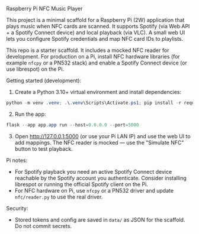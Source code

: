 Raspberry Pi NFC Music Player

This project is a minimal scaffold for a Raspberry Pi (2W) application that plays music when NFC cards are scanned. It supports Spotify (via Web API + a Spotify Connect device) and local playback (via VLC). A small web UI lets you configure Spotify credentials and map NFC card IDs to playlists.

This repo is a starter scaffold. It includes a mocked NFC reader for development. For production on a Pi, install NFC hardware libraries (for example `nfcpy` or a PN532 stack) and enable a Spotify Connect device (or use librespot) on the Pi.

Getting started (development):

1. Create a Python 3.10+ virtual environment and install dependencies:

```powershell
python -m venv .venv; .\.venv\Scripts\Activate.ps1; pip install -r requirements.txt
```

2. Run the app:

```powershell
flask --app app.app run --host=0.0.0.0 --port=5000
```

3. Open http://127.0.0.1:5000 (or use your Pi LAN IP) and use the web UI to add mappings. The NFC reader is mocked — use the "Simulate NFC" button to test playback.

Pi notes:
- For Spotify playback you need an active Spotify Connect device reachable by the Spotify account you authenticate. Consider installing librespot or running the official Spotify client on the Pi.
- For NFC hardware on Pi, use `nfcpy` or a PN532 driver and update `nfc/reader.py` to use the real driver.

Security:
- Stored tokens and config are saved in `data/` as JSON for the scaffold. Do not commit secrets.
